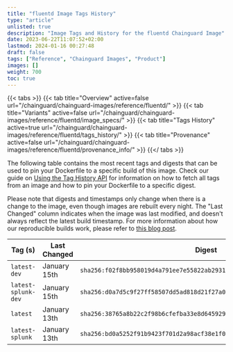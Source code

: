 ```yaml
---
title: "fluentd Image Tags History"
type: "article"
unlisted: true
description: "Image Tags and History for the fluentd Chainguard Image"
date: 2023-06-22T11:07:52+02:00
lastmod: 2024-01-16 00:27:48
draft: false
tags: ["Reference", "Chainguard Images", "Product"]
images: []
weight: 700
toc: true
---
```


{{< tabs >}}
{{< tab title="Overview" active=false url="/chainguard/chainguard-images/reference/fluentd/" >}}
{{< tab title="Variants" active=false url="/chainguard/chainguard-images/reference/fluentd/image_specs/" >}}
{{< tab title="Tags History" active=true url="/chainguard/chainguard-images/reference/fluentd/tags_history/" >}}
{{< tab title="Provenance" active=false url="/chainguard/chainguard-images/reference/fluentd/provenance_info/" >}}
{{</ tabs >}}

The following table contains the most recent tags and digests that can be used to pin your Dockerfile to a specific build of this image. Check our guide on [Using the Tag History API](/chainguard/chainguard-images/using-the-tag-history-api/) for information on how to fetch all tags from an image and how to pin your Dockerfile to a specific digest.

Please note that digests and timestamps only change when there is a change to the image, even though images are rebuilt every night. The "Last Changed" column indicates when the image was last modified, and doesn't always reflect the latest build timestamp. For more information about how our reproducible builds work, please refer to [this blog post](https://www.chainguard.dev/unchained/reproducing-chainguards-reproducible-image-builds).

| Tag (s)              | Last Changed | Digest                                                                    |
|----------------------|--------------|---------------------------------------------------------------------------|
|  `latest-dev`        | January 15th | `sha256:f02f8bb958019d4a791ee7e55822ab2931502c54d3404925e0dd6e268d8e24d0` |
|  `latest-splunk-dev` | January 15th | `sha256:d0a7d5c9f27ff58507dd5ad818d21f27a096b99d3ff015a161a39d7b03e021f7` |
|  `latest`            | January 13th | `sha256:38765a8b22c2f98b6cfefba33e8d645929062472d03f804a761dc522d66ea966` |
|  `latest-splunk`     | January 13th | `sha256:bd0a5252f91b9423f701d2a98acf38e1f020af3cc08d9fb7d06498ba296218b4` |

